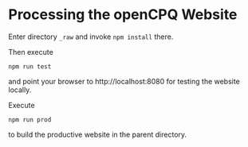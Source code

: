 Processing the openCPQ Website
==============================

Enter directory `_raw` and invoke `npm install` there.

Then execute

    npm run test

and point your browser to http://localhost:8080 for testing the website locally.

Execute

    npm run prod

to build the productive website in the parent directory.
